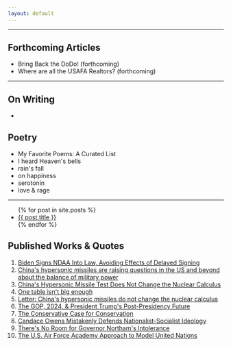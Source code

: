 ```yaml
---
layout: default
---
```


<div style="clear:both"></div>
<hr>


<div class = "container content">
<!--Make this an RSS Feed and import all articles over from https://www.ryanjaharden.com-->
<h2>Forthcoming Articles</h2>
<ul>
<li>Bring Back the DoDo! (forthcoming)</li>
<li>Where are all the USAFA Realtors? (forthcoming)</li>
</ul>

<hr>

<H2>On Writing</H2>
<ul> 
<li></li>
</ul>

<h2>Poetry</h2>
<ul>
<li>My Favorite Poems: A Curated List</li>
<li>I heard Heaven's bells</li>
<li>rain's fall</li>
<li>on happiness</li>
<li>serotonin</li>
<li>love & rage</li>
</ul>

<hr>


<ul>
{% for post in site.posts %}
  <li>
    <a href="{{ site.baseurl }}{{ post.url }}">{{ post.title }}</a>
  </li>
{% endfor %}
</ul>





<h2>Published Works & Quotes</h2>
<ol>
<li><a href="https://nationalinterest.org/blog/buzz/biden-signs-ndaa-law-avoiding-effects-delayed-signing-198651">Biden Signs NDAA Into Law, Avoiding Effects of Delayed Signing</a></li>
<li><a href="https://inews.co.uk/news/analysis/china-hypersonic-missiles-balance-military-power-1313758">China's hypersonic missiles are raising questions in the US and beyond about the balance of military power</a></li>
<li><a href="https://www.rusi.org/explore-our-research/publications/commentary/chinas-hypersonic-missile-test-does-not-change-nuclear-calculus">China's Hypersonic Missile Test Does Not Change the Nuclear Calculus</a></li>
<li><a href="https://www.linkedin.com/news/story/one-table-isnt-big-enough-4584241/">One table isn't big enough</a></li>
<li><a href="https://www.ft.com/content/924c8163-60ac-404a-bc8b-29fd534b1c0d?accessToken=zwAAAXy6CCdIkdOSTIFjYKxAStO8iyn9U0scDQ.MEUCIFXNN7f-sCXSZiPoR03GdRZpwqw6TE6WfWiu0csDvSBIAiEA3raEmbb4ejMYnBsIcN0tUDoW1-7sR7MLPP53a0IgN0c&sharetype=gift?token=581de2cc-1b4b-4f2b-aa2e-bce6499203bc">Letter: China's hypersonic missiles do not change the nuclear calculus</a></li>
<li><a href="https://loneconservative.com/2021/05/28/the-gop-2024-president-trumps-post-presidency-future/">The GOP, 2024, & President Trump's Post-Presidency Future</a></li>
<li><a href="https://loneconservative.com/2019/01/31/the-conservative-case-for-conservation/">The Conservative Case for Conservation</a></li>
<li><a href="https://loneconservative.com/2019/02/09/candace-owens-mistakenly-defends-nationalist-socialist-ideology/">Candace Owens Mistakenly Defends Nationalist-Socialist Ideology</a></li>
<li><a href="https://loneconservative.com/2019/02/07/theres-no-room-for-governor-northams-intolerance/">There's No Room for Governor Northam's Intolerance</a></li>
<li><a href="https://bestdelegate.com/the-u-s-air-force-academy-approach-to-model-united-nations/">The U.S. Air Force Academy Approach to Model United Nations</a></li>
</ol>